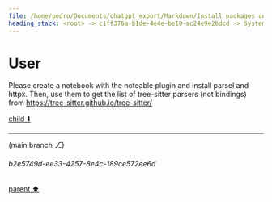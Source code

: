 ```yaml
---
file: /home/pedro/Documents/chatgpt_export/Markdown/Install packages and fetch data.md
heading_stack: <root> -> c1ff376a-b1de-4e4e-be10-ac24e9e26dcd -> System -> 23d672ad-afa9-4580-b523-3e1da45c3c14 -> System -> aaa24da6-99b7-4a01-a243-ce1654961a53 -> User -> 50bed3b9-cb7c-46d1-9747-9d73a68ad334 -> Assistant -> fda82536-4eb5-4a1b-b22b-5459ea57fb64 -> System -> 64302fdf-40c7-4542-bd77-ce21f0ea36e9 -> Assistant -> 2148c427-4693-4ba0-9e97-964f640f1dd6 -> System -> 32024407-1562-41cb-b6f2-88d45b0b990c -> Assistant -> 02f56ad2-4c1d-471b-9572-a91d9838bf3f -> System -> 33009dd2-1542-4f0e-a1e2-b2e620ca6bc7 -> Assistant -> aaa2c781-827d-4bb1-a216-511ae0a1c11c -> User
---
```

# User

Please create a notebook with the noteable plugin and install parsel and httpx. Then, use them to get the list of tree-sitter parsers (not bindings) from https://tree-sitter.github.io/tree-sitter/

[child ⬇️](#b2e5749d-ee33-4257-8e4c-189ce572ee6d)

---

(main branch ⎇)
###### b2e5749d-ee33-4257-8e4c-189ce572ee6d
[parent ⬆️](#aaa2c781-827d-4bb1-a216-511ae0a1c11c)
